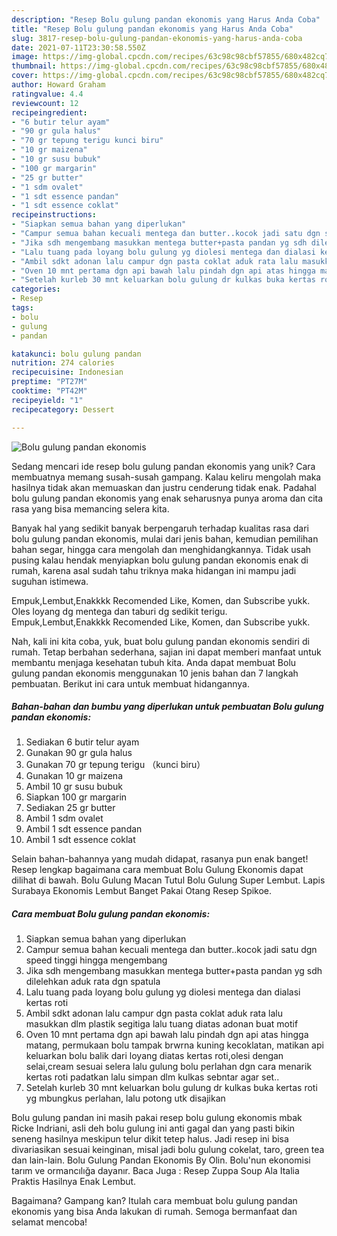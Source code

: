 ```yaml
---
description: "Resep Bolu gulung pandan ekonomis yang Harus Anda Coba"
title: "Resep Bolu gulung pandan ekonomis yang Harus Anda Coba"
slug: 3817-resep-bolu-gulung-pandan-ekonomis-yang-harus-anda-coba
date: 2021-07-11T23:30:58.550Z
image: https://img-global.cpcdn.com/recipes/63c98c98cbf57855/680x482cq70/bolu-gulung-pandan-ekonomis-foto-resep-utama.jpg
thumbnail: https://img-global.cpcdn.com/recipes/63c98c98cbf57855/680x482cq70/bolu-gulung-pandan-ekonomis-foto-resep-utama.jpg
cover: https://img-global.cpcdn.com/recipes/63c98c98cbf57855/680x482cq70/bolu-gulung-pandan-ekonomis-foto-resep-utama.jpg
author: Howard Graham
ratingvalue: 4.4
reviewcount: 12
recipeingredient:
- "6 butir telur ayam"
- "90 gr gula halus"
- "70 gr tepung terigu kunci biru"
- "10 gr maizena"
- "10 gr susu bubuk"
- "100 gr margarin"
- "25 gr butter"
- "1 sdm ovalet"
- "1 sdt essence pandan"
- "1 sdt essence coklat"
recipeinstructions:
- "Siapkan semua bahan yang diperlukan"
- "Campur semua bahan kecuali mentega dan butter..kocok jadi satu dgn speed tinggi hingga mengembang"
- "Jika sdh mengembang masukkan mentega butter+pasta pandan yg sdh dilelehkan aduk rata dgn spatula"
- "Lalu tuang pada loyang bolu gulung yg diolesi mentega dan dialasi kertas roti"
- "Ambil sdkt adonan lalu campur dgn pasta coklat aduk rata lalu masukkan dlm plastik segitiga lalu tuang diatas adonan buat motif"
- "Oven 10 mnt pertama dgn api bawah lalu pindah dgn api atas hingga matang, permukaan bolu tampak brwrna kuning kecoklatan, matikan api keluarkan bolu balik dari loyang diatas kertas roti,olesi dengan selai,cream sesuai selera lalu gulung bolu perlahan dgn cara menarik kertas roti padatkan lalu simpan dlm kulkas sebntar agar set.."
- "Setelah kurleb 30 mnt keluarkan bolu gulung dr kulkas buka kertas roti yg mbungkus perlahan, lalu potong utk disajikan"
categories:
- Resep
tags:
- bolu
- gulung
- pandan

katakunci: bolu gulung pandan 
nutrition: 274 calories
recipecuisine: Indonesian
preptime: "PT27M"
cooktime: "PT42M"
recipeyield: "1"
recipecategory: Dessert

---
```



![Bolu gulung pandan ekonomis](https://img-global.cpcdn.com/recipes/63c98c98cbf57855/680x482cq70/bolu-gulung-pandan-ekonomis-foto-resep-utama.jpg)

Sedang mencari ide resep bolu gulung pandan ekonomis yang unik? Cara membuatnya memang susah-susah gampang. Kalau keliru mengolah maka hasilnya tidak akan memuaskan dan justru cenderung tidak enak. Padahal bolu gulung pandan ekonomis yang enak seharusnya punya aroma dan cita rasa yang bisa memancing selera kita.

Banyak hal yang sedikit banyak berpengaruh terhadap kualitas rasa dari bolu gulung pandan ekonomis, mulai dari jenis bahan, kemudian pemilihan bahan segar, hingga cara mengolah dan menghidangkannya. Tidak usah pusing kalau hendak menyiapkan bolu gulung pandan ekonomis enak di rumah, karena asal sudah tahu triknya maka hidangan ini mampu jadi suguhan istimewa.

Empuk,Lembut,Enakkkk Recomended Like, Komen, dan Subscribe yukk. Oles loyang dg mentega dan taburi dg sedikit terigu. Empuk,Lembut,Enakkkk Recomended Like, Komen, dan Subscribe yukk.


Nah, kali ini kita coba, yuk, buat bolu gulung pandan ekonomis sendiri di rumah. Tetap berbahan sederhana, sajian ini dapat memberi manfaat untuk membantu menjaga kesehatan tubuh kita. Anda dapat membuat Bolu gulung pandan ekonomis menggunakan 10 jenis bahan dan 7 langkah pembuatan. Berikut ini cara untuk membuat hidangannya.

<!--inarticleads1-->

##### Bahan-bahan dan bumbu yang diperlukan untuk pembuatan Bolu gulung pandan ekonomis:

1. Sediakan 6 butir telur ayam
1. Gunakan 90 gr gula halus
1. Gunakan 70 gr tepung terigu （kunci biru）
1. Gunakan 10 gr maizena
1. Ambil 10 gr susu bubuk
1. Siapkan 100 gr margarin
1. Sediakan 25 gr butter
1. Ambil 1 sdm ovalet
1. Ambil 1 sdt essence pandan
1. Ambil 1 sdt essence coklat


Selain bahan-bahannya yang mudah didapat, rasanya pun enak banget! Resep lengkap bagaimana cara membuat Bolu Gulung Ekonomis dapat dilihat di bawah. Bolu Gulung Macan Tutul Bolu Gulung Super Lembut. Lapis Surabaya Ekonomis Lembut Banget Pakai Otang Resep Spikoe. 

<!--inarticleads2-->

##### Cara membuat Bolu gulung pandan ekonomis:

1. Siapkan semua bahan yang diperlukan
1. Campur semua bahan kecuali mentega dan butter..kocok jadi satu dgn speed tinggi hingga mengembang
1. Jika sdh mengembang masukkan mentega butter+pasta pandan yg sdh dilelehkan aduk rata dgn spatula
1. Lalu tuang pada loyang bolu gulung yg diolesi mentega dan dialasi kertas roti
1. Ambil sdkt adonan lalu campur dgn pasta coklat aduk rata lalu masukkan dlm plastik segitiga lalu tuang diatas adonan buat motif
1. Oven 10 mnt pertama dgn api bawah lalu pindah dgn api atas hingga matang, permukaan bolu tampak brwrna kuning kecoklatan, matikan api keluarkan bolu balik dari loyang diatas kertas roti,olesi dengan selai,cream sesuai selera lalu gulung bolu perlahan dgn cara menarik kertas roti padatkan lalu simpan dlm kulkas sebntar agar set..
1. Setelah kurleb 30 mnt keluarkan bolu gulung dr kulkas buka kertas roti yg mbungkus perlahan, lalu potong utk disajikan


Bolu gulung pandan ini masih pakai resep bolu gulung ekonomis mbak Ricke Indriani, asli deh bolu gulung ini anti gagal dan yang pasti bikin seneng hasilnya meskipun telur dikit tetep halus. Jadi resep ini bisa divariasikan sesuai keinginan, misal jadi bolu gulung cokelat, taro, green tea dan lain-lain. Bolu Gulung Pandan Ekonomis By Olin. Bolu&#39;nun ekonomisi tarım ve ormancılığa dayanır. Baca Juga : Resep Zuppa Soup Ala Italia Praktis Hasilnya Enak Lembut. 

Bagaimana? Gampang kan? Itulah cara membuat bolu gulung pandan ekonomis yang bisa Anda lakukan di rumah. Semoga bermanfaat dan selamat mencoba!
